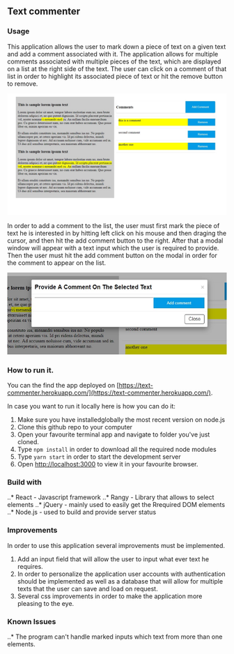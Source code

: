 
## Text commenter

### Usage
This application allows the user to mark down a piece of text on a given text and add a comment associated with it. The application allows for multiple comments associated with multiple pieces of the text, which are displayed on a list at the right side of the text. The user can click on a comment of that list in order to highlight its associated piece of text or hit the remove button to remove.

![Screenshot](screenshot1.jpg)

In order to add a comment to the list, the user must first mark the piece of text he is interested in by hitting left click on his mouse and then draging the cursor, and then hit the add comment button to the right. After that a modal window will appear with a text input which the user is required to provide. Then the user must hit the add comment button on the modal in order for the comment to appear on the list.

![Screenshot](screenshot2.jpg)

### How to run it.

You can the find the app deployed on [https://text-commenter.herokuapp.com/](https://text-commenter.herokuapp.com/).

In case you want to run it locally here is how you can do it: 

1. Make sure you have installedglobally the most recent version on node.js
2. Clone this github repo to your computer
3. Open your favourite terminal app and navigate to folder you've just cloned.
4. Type `npm install` in order to download all the required node modules
5. Type `yarn start` in order to start the development server
6. Open [http://localhost:3000](http://localhost:3000) to view it in your favourite browser.


### Build with

..* React - Javascript framework
..* Rangy - Library that allows to select elements
..* jQuery - mainly used to easily get the Rrequired DOM elements  
..* Node.js - used to build and provide server status

### Improvements

In order to use this application several improvements must be implemented.

1. Add an input field that will allow the user to input what ever text he requires.
2. In order to personalize the application user accounts with authentication should be implemented as well as a database that will allow for multiple texts that the user can save and load on request.
3. Several css improvements in order to make the application more pleasing to the eye.

### Known Issues

..* The program can't handle marked inputs which text from more than one elements.
